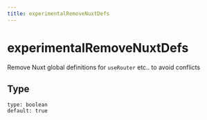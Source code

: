 ```yaml
---
title: experimentalRemoveNuxtDefs
---
```


# experimentalRemoveNuxtDefs

Remove Nuxt global definitions for `useRouter` etc.. to avoid conflicts
## Type
 `type: boolean`  
 `default: true`

